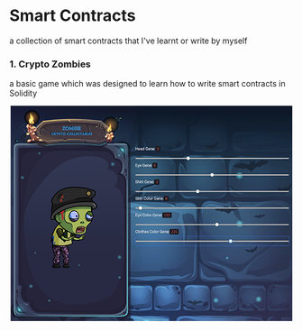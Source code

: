 # Smart Contracts
a collection of smart contracts that I've learnt or write by myself

### 1. Crypto Zombies
a basic game which was designed to learn how to write smart contracts in Solidity 
<p align="center">
    <img src="CryptoZombies/demo.png" alt="CryptoZombies" />
</p>

